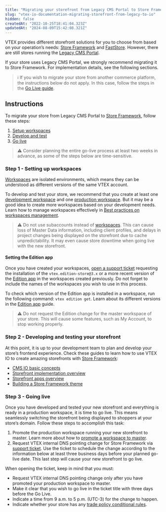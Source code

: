 ```yaml
---
title: "Migrating your storefront from Legacy CMS Portal to Store Framework"
slug: "vtex-io-documentation-migrating-storefront-from-legacy-to-io"
hidden: false
createdAt: "2022-10-25T18:41:04.323Z"
updatedAt: "2024-08-09T15:42:08.321Z"
---
```


VTEX provides different storefront solutions for you to choose from based on your operation’s needs: [Store Framework](https://developers.vtex.com/docs/guides/vtex-io-documentation-what-is-vtex-store-framework) and [FastStore](https://developers.vtex.com/docs/guides/faststore/docs-what-is-faststore). However, there are still stores running the [Legacy CMS Portal](https://help.vtex.com/en/tracks/cms--2YcpgIljVaLVQYMzxQbc3z/1oN446gRGcR2s70RvBCAmj).

If your store uses Legacy CMS Portal, we strongly recommend migrating it to Store Framework. For implementation details, see the following sections.

> ℹ️ If you wish to migrate your store from another commerce platform, the instructions below do not apply. In this case, follow the steps in the [Go Live guide](https://developers.vtex.com/docs/guides/vtex-io-documentation-go-live).

## Instructions

To migrate your store from Legacy CMS Portal to [Store Framework](https://developers.vtex.com/docs/guides/vtex-io-documentation-what-is-vtex-store-framework), follow these steps:

1. [Setup workspaces](#step-1-setting-up-workspaces)
2. [Develop and test](#step-2-developing-and-testing-your-storefront)
3. [Go live](#step-3-going-live)

>⚠️ Consider planning the entire go-live process at least two weeks in advance, as some of the steps below are time-sensitive.

### Step 1 - Setting up workspaces

[Workspaces](https://developers.vtex.com/docs/guides/vtex-io-documentation-workspace) are isolated environments, which means they can be understood as different versions of the same VTEX account.

To develop and test your store, we recommend that you create at least one [development workspace](https://developers.vtex.com/docs/guides/vtex-io-documentation-creating-a-development-workspace) and one [production workspace](https://developers.vtex.com/docs/guides/vtex-io-documentation-creating-a-production-workspace). But it may be a good idea to create more workspaces based on your development needs. Learn how to manage workspaces effectively in [Best practices on workspaces management](https://developers.vtex.com/docs/guides/vtex-io-documentation-workspaces-best-practices).

>⚠️ Do not use subaccounts instead of [workspaces](https://developers.vtex.com/docs/guides/vtex-io-documentation-workspace). This can cause loss of Master Data information, including client profiles, and delays in project changes being displayed on the storefront due to cache unpredictability. It may even cause store downtime when going live with the new storefront.

#### Setting the Edition app

Once you have created your workspaces, [open a support ticket](https://help.vtex.com/en/support) requesting the installation of the `vtex.edition-store@3.x` or a more recent version of the [Edition app](https://developers.vtex.com/docs/guides/vtex-io-documentation-edition-app) in the workspaces created previously. Do not forget to include the names of the workspaces you wish to use in this process.

To check which version of the Edition app is installed in a workspace, run the following command: `vtex edition get`. Learn about its different versions in the [Edition app](https://developers.vtex.com/docs/guides/vtex-io-documentation-edition-app) guide.

>⚠️ Do not request the Edition change for the master workspace of your store. This will cause some features, such as My Account, to stop working properly.

### Step 2 - Developing and testing your storefront

At this point, it is up to your development team to plan and develop your store’s frontend experience. Check these guides to learn how to use VTEX IO to create amazing storefronts with [Store Framework](https://developers.vtex.com/docs/guides/vtex-io-documentation-what-is-vtex-store-framework):

- [CMS IO basic concepts](https://help.vtex.com/tracks/cms--2YcpgIljVaLVQYMzxQbc3z/4yB9wSl79cArd68aRBnBZ2)
- [Storefront implementation overview](https://developers.vtex.com/docs/guides/storefront-implementation)
- [Storefront apps overview](https://developers.vtex.com/docs/guides/store-framework-apps)
- [Building a Store Framework theme](https://developers.vtex.com/docs/guides/getting-started-3)

### Step 3 - Going live

Once you have developed and tested your new storefront and everything is ready in a production workspace, it is time to go live. This means seamlessly switching the storefront being displayed to shoppers at your store’s domain. Follow these steps to accomplish this task:

1. Promote the production workspace running your new storefront to master. Learn more about how to [promote a workspace to master](https://developers.vtex.com/docs/guides/vtex-io-documentation-promoting-a-workspace-to-master).
2. Request VTEX internal DNS pointing change for Store Framework via [support ticket](https://help.vtex.com/en/support). Use the ticket to schedule the change according to the information below at least three business days before your planned go-live date. This last step will cause your new storefront to go live.

When opening the ticket, keep in mind that you must:

- Request VTEX internal DNS pointing change only after you have promoted your production workspace to master.
- Make it clear that you wish to go live in the ticket title with three days before the Go Live.
- Indicate a time from 9 a.m. to 5 p.m. (UTC-3) for the change to happen.
- Indicate whether your store has any [trade policy conditional rules](https://help.vtex.com/en/tutorial/criar-uma-politica-comercial--563tbcL0TYKEKeOY4IAgAE).
